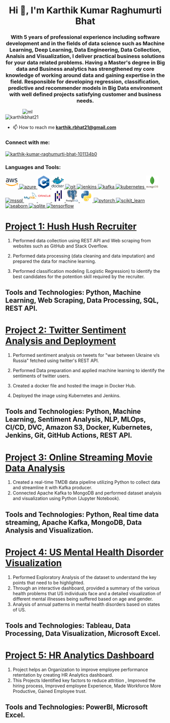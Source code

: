 <h1 align="center">Hi 👋, I'm Karthik Kumar Raghumurti Bhat</h1>
<h3 align="center">With 5 years of professional experience including software development and in the fields of data science such as Machine Learning, Deep Learning, Data Engineering, Data Collection, Analsis and Visualization, I deliver practical business solutions for your data related problems. Having a Master's degree in Big data and Business analytics has strengthened my core knowledge of working around data and gaining expertise in the field. Responsible for developing regression, classification, predictive and recommender models in Big Data environment with well defined projects satisfying customer and business needs.</h3>

<img align="right" alt="ml" width="450" src="https://images.squarespace-cdn.com/content/v1/5feb53185d3dab691b47361b/1609930650139-9NRI63XUJ29Y7E9LEA9G/12eca-machine-learning.gif">

<p align="left"> <img src="https://komarev.com/ghpvc/?username=karthikbhat21&label=Profile%20views&color=0e75b6&style=flat" alt="karthikbhat21" /> </p>

- 📫 How to reach me **karthik.rbhat21@gmail.com**

<h3 align="left">Connect with me:</h3>
<p align="left">
<a href="https://linkedin.com/in/karthik-kumar-raghumurti-bhat-101134b0" target="blank"><img align="center" src="https://raw.githubusercontent.com/rahuldkjain/github-profile-readme-generator/master/src/images/icons/Social/linked-in-alt.svg" alt="karthik-kumar-raghumurti-bhat-101134b0" height="30" width="40" /></a>
</p>

<h3 align="left">Languages and Tools:</h3>
<p align="left"> <a href="https://aws.amazon.com" target="_blank" rel="noreferrer"> <img src="https://raw.githubusercontent.com/devicons/devicon/master/icons/amazonwebservices/amazonwebservices-original-wordmark.svg" alt="aws" width="40" height="40"/> </a> <a href="https://azure.microsoft.com/en-in/" target="_blank" rel="noreferrer"> <img src="https://www.vectorlogo.zone/logos/microsoft_azure/microsoft_azure-icon.svg" alt="azure" width="40" height="40"/> </a> <a href="https://www.w3schools.com/cpp/" target="_blank" rel="noreferrer"> <img src="https://raw.githubusercontent.com/devicons/devicon/master/icons/cplusplus/cplusplus-original.svg" alt="cplusplus" width="40" height="40"/> </a> <a href="https://www.docker.com/" target="_blank" rel="noreferrer"> <img src="https://raw.githubusercontent.com/devicons/devicon/master/icons/docker/docker-original-wordmark.svg" alt="docker" width="40" height="40"/> </a> <a href="https://git-scm.com/" target="_blank" rel="noreferrer"> <img src="https://www.vectorlogo.zone/logos/git-scm/git-scm-icon.svg" alt="git" width="40" height="40"/> </a> <a href="https://www.jenkins.io" target="_blank" rel="noreferrer"> <img src="https://www.vectorlogo.zone/logos/jenkins/jenkins-icon.svg" alt="jenkins" width="40" height="40"/> </a> <a href="https://kafka.apache.org/" target="_blank" rel="noreferrer"> <img src="https://www.vectorlogo.zone/logos/apache_kafka/apache_kafka-icon.svg" alt="kafka" width="40" height="40"/> </a> <a href="https://kubernetes.io" target="_blank" rel="noreferrer"> <img src="https://www.vectorlogo.zone/logos/kubernetes/kubernetes-icon.svg" alt="kubernetes" width="40" height="40"/> </a> <a href="https://www.mongodb.com/" target="_blank" rel="noreferrer"> <img src="https://raw.githubusercontent.com/devicons/devicon/master/icons/mongodb/mongodb-original-wordmark.svg" alt="mongodb" width="40" height="40"/> </a> <a href="https://www.microsoft.com/en-us/sql-server" target="_blank" rel="noreferrer"> <img src="https://www.svgrepo.com/show/303229/microsoft-sql-server-logo.svg" alt="mssql" width="40" height="40"/> </a> <a href="https://www.mysql.com/" target="_blank" rel="noreferrer"> <img src="https://raw.githubusercontent.com/devicons/devicon/master/icons/mysql/mysql-original-wordmark.svg" alt="mysql" width="40" height="40"/> </a> <a href="https://www.oracle.com/" target="_blank" rel="noreferrer"> <img src="https://raw.githubusercontent.com/devicons/devicon/master/icons/oracle/oracle-original.svg" alt="oracle" width="40" height="40"/> </a> <a href="https://pandas.pydata.org/" target="_blank" rel="noreferrer"> <img src="https://raw.githubusercontent.com/devicons/devicon/2ae2a900d2f041da66e950e4d48052658d850630/icons/pandas/pandas-original.svg" alt="pandas" width="40" height="40"/> </a> <a href="https://www.postgresql.org" target="_blank" rel="noreferrer"> <img src="https://raw.githubusercontent.com/devicons/devicon/master/icons/postgresql/postgresql-original-wordmark.svg" alt="postgresql" width="40" height="40"/> </a> <a href="https://www.python.org" target="_blank" rel="noreferrer"> <img src="https://raw.githubusercontent.com/devicons/devicon/master/icons/python/python-original.svg" alt="python" width="40" height="40"/> </a> <a href="https://pytorch.org/" target="_blank" rel="noreferrer"> <img src="https://www.vectorlogo.zone/logos/pytorch/pytorch-icon.svg" alt="pytorch" width="40" height="40"/> </a> <a href="https://scikit-learn.org/" target="_blank" rel="noreferrer"> <img src="https://upload.wikimedia.org/wikipedia/commons/0/05/Scikit_learn_logo_small.svg" alt="scikit_learn" width="40" height="40"/> </a> <a href="https://seaborn.pydata.org/" target="_blank" rel="noreferrer"> <img src="https://seaborn.pydata.org/_images/logo-mark-lightbg.svg" alt="seaborn" width="40" height="40"/> </a> <a href="https://www.sqlite.org/" target="_blank" rel="noreferrer"> <img src="https://www.vectorlogo.zone/logos/sqlite/sqlite-icon.svg" alt="sqlite" width="40" height="40"/> </a> <a href="https://www.tensorflow.org" target="_blank" rel="noreferrer"> <img src="https://www.vectorlogo.zone/logos/tensorflow/tensorflow-icon.svg" alt="tensorflow" width="40" height="40"/> </a> </p>

# [Project 1: Hush Hush Recruiter](https://github.com/KarthikBhat21/Hush-Hush-Recruiter)

1. Performed data collection using REST API and Web scraping from websites such as GitHub and Stack Overflow.

2. Performed data processing (data cleaning and data imputation) and prepared the data for machine learning.

3. Performed classification modeling (Logistic Regression) to identify the best candidates for the potention skill required by the recruiter.

## Tools and Technologies: Python, Machine Learning, Web Scraping, Data Processing, SQL, REST API.



# [Project 2: Twitter Sentiment Analysis and Deployment](https://github.com/KarthikBhat21/Twitter-Sentiment-Analysis-and-Deployment)

1. Performed sentiment analysis on tweets for "war between Ukraine v/s Russia" fetched using twitter's REST API.

2. Performed Data preparation and applied machine learning to identify the sentiments of twitter users.

3. Created a docker file and hosted the image in Docker Hub.

4. Deployed the image using Kubernetes and Jenkins.
   
## Tools and Technologies: Python, Machine Learning, Sentiment Analysis, NLP, MLOps, CI/CD, DVC, Amazon S3, Docker, Kubernetes, Jenkins, Git, GitHub Actions, REST API.



# [Project 3: Online Streaming Movie Data Analysis](https://github.com/KarthikBhat21/Online-Streaming-Movie-Data-Analysis)

1. Created a real-time TMDB data pipeline utilizing Python to collect data and streamline it with Kafka producer.
2. Connected Apache Kafka to MongoDB and performed dataset analysis and visualization using Python (Jupyter Notebook).

## Tools and Technologies: Python, Real time data streaming, Apache Kafka, MongoDB, Data Analysis and Visualization.



# [Project 4: US Mental Health Disorder Visualization](https://github.com/KarthikBhat21/US-Mental-Health-Disorder-Visualization)

1. Performed Exploratory Analysis of the dataset to understand the key points that need to be highlighted.
2. Through an interactive dashboard, provided a summary of the various health problems that US individuals face and a detailed visualization of different mental illnesses being suffered based on age and gender.
3. Analysis of annual patterns in mental health disorders based on states of US.

## Tools and Technologies: Tableau, Data Processing, Data Visualization, Microsoft Excel.

# [Project 5: HR Analytics Dashboard](https://github.com/KarthikBhat21/HR-Analytics-Dashboard)

1. Project helps an Organization to improve employee performance retentation by creating HR Analytics dashboard.
2. This Projects Identified key factors to reduce attrition , Improved the hiring process, Improved employee Experience, Made Workforce More Productive, Gained Employee trust.

## Tools and Technologies: PowerBI, Microsoft Excel. 

